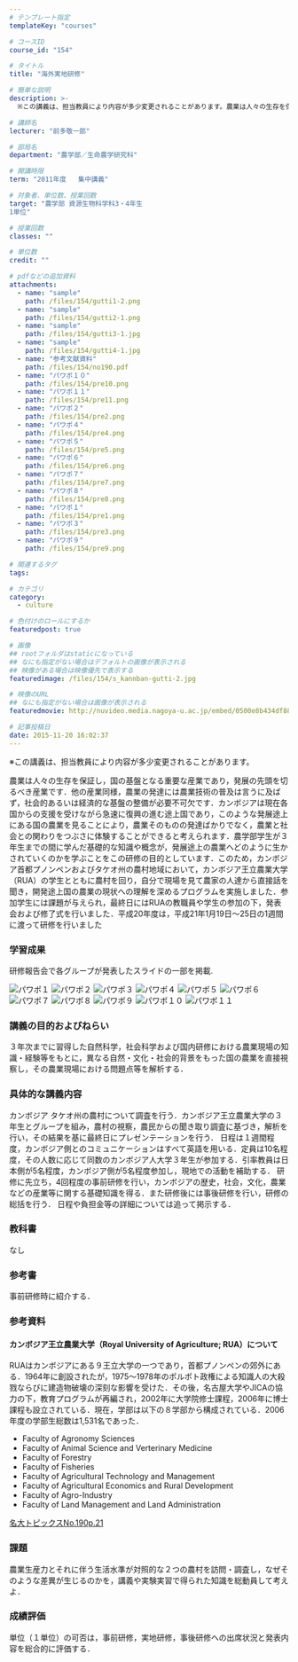 ```yaml
---
# テンプレート指定
templateKey: "courses"

# コースID
course_id: "154"

# タイトル
title: "海外実地研修"

# 簡単な説明
description: >-
  ※この講義は、担当教員により内容が多少変更されることがあります。農業は人々の生存を保証し，国の基盤となる重要な産業であり，発展の先頭を切るべき産業です．他の産業同様，農業の発達には農業技術の普及は...

# 講師名
lecturer: "前多敬一郎"

# 部局名
department: "農学部／生命農学研究科"

# 開講時限
term: "2011年度	集中講義"

# 対象者、単位数、授業回数
target: "農学部 資源生物科学科3・4年生
1単位"

# 授業回数
classes: ""

# 単位数
credit: ""

# pdfなどの追加資料
attachments: 
  - name: "sample" 
    path: /files/154/gutti1-2.png
  - name: "sample" 
    path: /files/154/gutti2-1.png
  - name: "sample" 
    path: /files/154/gutti3-1.jpg
  - name: "sample" 
    path: /files/154/gutti4-1.jpg
  - name: "参考文献資料" 
    path: /files/154/no190.pdf
  - name: "パワポ１０" 
    path: /files/154/pre10.png
  - name: "パワポ１１" 
    path: /files/154/pre11.png
  - name: "パワポ２" 
    path: /files/154/pre2.png
  - name: "パワポ４" 
    path: /files/154/pre4.png
  - name: "パワポ５" 
    path: /files/154/pre5.png
  - name: "パワポ６" 
    path: /files/154/pre6.png
  - name: "パワポ７" 
    path: /files/154/pre7.png
  - name: "パワポ８" 
    path: /files/154/pre8.png
  - name: "パワポ１" 
    path: /files/154/pre1.png
  - name: "パワポ３" 
    path: /files/154/pre3.png
  - name: "パワポ９" 
    path: /files/154/pre9.png

# 関連するタグ
tags:

# カテゴリ
category:
  - culture

# 色付けのロールにするか
featuredpost: true

# 画像
## rootフォルダはstaticになっている
## なにも指定がない場合はデフォルトの画像が表示される
## 映像がある場合は映像優先で表示する
featuredimage: /files/154/s_kannban-gutti-2.jpg

# 映像のURL
## なにも指定がない場合は画像が表示される
featuredmovie: http://nuvideo.media.nagoya-u.ac.jp/embed/0500e8b434df8816bba7ae8323f6138d67947263

# 記事投稿日
date: 2015-11-20 16:02:37
---
```


※この講義は、担当教員により内容が多少変更されることがあります。

農業は人々の生存を保証し，国の基盤となる重要な産業であり，発展の先頭を切るべき産業です．他の産業同様，農業の発達には農業技術の普及は言うに及ばず，社会的あるいは経済的な基盤の整備が必要不可欠です．カンボジアは現在各国からの支援を受けながら急速に復興の進む途上国であり，このような発展途上にある国の農業を見ることにより，農業そのものの発達ばかりでなく，農業と社会との関わりをつぶさに体験することができると考えられます．農学部学生が３年生までの間に学んだ基礎的な知識や概念が，発展途上の農業へどのように生かされていくのかを学ぶことをこの研修の目的としています．このため，カンボジア首都プノンペンおよびタケオ州の農村地域において，カンボジア王立農業大学（RUA）の学生とともに農村を回り，自分で現場を見て農家の人達から直接話を聞き，開発途上国の農業の現状への理解を深めるプログラムを実施しました．参加学生には課題が与えられ，最終日にはRUAの教職員や学生の参加の下，発表会および修了式を行いました．平成20年度は，平成21年1月19日〜25日の1週間に渡って研修を行いました

### 学習成果

研修報告会で各グループが発表したスライドの一部を掲載.

![パワポ１](/files/154/pre1.png) 
![パワポ２](/files/154/pre2.png) 
![パワポ３](/files/154/pre3.png) 
![パワポ４](/files/154/pre4.png) 
![パワポ５](/files/154/pre5.png) 
![パワポ６](/files/154/pre6.png) 
![パワポ７](/files/154/pre7.png) 
![パワポ８](/files/154/pre8.png) 
![パワポ９](/files/154/pre9.png) 
![パワポ１０](/files/154/pre10.png) 
![パワポ１１](/files/154/pre11.png) 


### 講義の目的およびねらい

３年次までに習得した自然科学，社会科学および国内研修における農業現場の知識・経験等をもとに，異なる自然・文化・社会的背景をもった国の農業を直接視察し，その農業現場における問題点等を解析する．

### 具体的な講義内容

カンボジア タケオ州の農村について調査を行う．カンボジア王立農業大学の３年生とグループを組み，農村の視察，農民からの聞き取り調査に基づき，解析を行い，その結果を基に最終日にプレゼンテーションを行う．
日程は１週間程度，カンボジア側とのコミュニケーションはすべて英語を用いる．定員は10名程度，その人数に応じて同数のカンボジア人大学３年生が参加する．引率教員は日本側が5名程度，カンボジア側が5名程度参加し，現地での活動を補助する．
研修に先立ち，4回程度の事前研修を行い，カンボジアの歴史，社会，文化，農業などの産業等に関する基礎知識を得る．また研修後には事後研修を行い，研修の総括を行う．
日程や負担金等の詳細については追って掲示する．

### 教科書

なし

### 参考書

事前研修時に紹介する．

### 参考資料

#### カンボジア王立農業大学（Royal University of Agriculture; RUA）について

RUAはカンボジアにある９王立大学の一つであり，首都プノンペンの郊外にある．1964年に創設されたが，1975〜1978年のポルポト政権による知識人の大殺戮ならびに建造物破壊の深刻な影響を受けた．その後，名古屋大学やJICAの協力の下，教育プログラムが再編され，2002年に大学院修士課程，2006年に博士課程も設立されている．現在，学部は以下の８学部から構成されている．2006年度の学部生総数は1,531名であった．

* Faculty of Agronomy Sciences
* Faculty of Animal Science and Verterinary Medicine
* Faculty of Forestry
* Faculty of Fisheries
* Faculty of Agricultural Technology and Management
* Faculty of Agricultural Economics and Rural Development
* Faculty of Agro-Industry
* Faculty of Land Management and Land Administration

[名大トピックスNo.190p.21](/files/154/no190.pdf) 

### 課題

農業生産力とそれに伴う生活水準が対照的な２つの農村を訪問・調査し，なぜそのような差異が生じるのかを，講義や実験実習で得られた知識を総動員して考えよ．







### 成績評価

単位（１単位）の可否は，事前研修，実地研修，事後研修への出席状況と発表内容を総合的に評価する．

